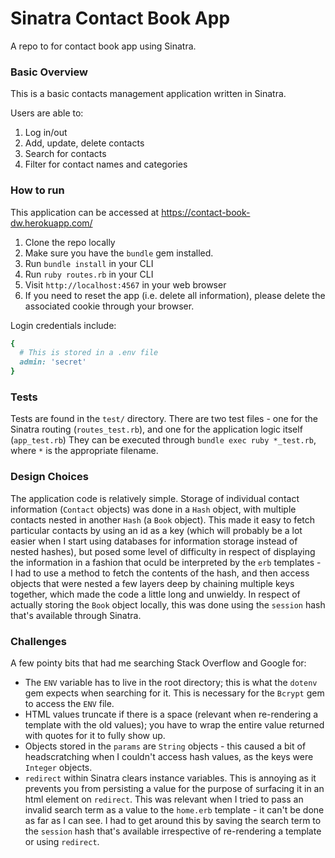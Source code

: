 # Sinatra Contact Book App
A repo to for contact book app using Sinatra.

### Basic Overview
This is a basic contacts management application written in Sinatra. 

Users are able to:
1. Log in/out
2. Add, update, delete contacts
3. Search for contacts
4. Filter for contact names and categories

### How to run
This application can be accessed at https://contact-book-dw.herokuapp.com/

1. Clone the repo locally
2. Make sure you have the `bundle` gem installed.
2. Run `bundle install` in your CLI
3. Run `ruby routes.rb` in your CLI
4. Visit `http://localhost:4567` in your web browser
5. If you need to reset the app (i.e. delete all information), please delete the associated cookie through your browser.

Login credentials include:
```ruby
{
  # This is stored in a .env file
  admin: 'secret'
}
```
### Tests
Tests are found in the `test/` directory. There are two test files - one for the Sinatra routing (`routes_test.rb`), and one for the application logic itself (`app_test.rb`)
They can be executed through `bundle exec ruby *_test.rb`, where `*` is the appropriate filename.

### Design Choices
The application code is relatively simple. Storage of individual contact information (`Contact` objects) was done in a `Hash` object, with multiple contacts nested in another `Hash` (a `Book` object). This made it easy to fetch particular contacts by using an id as a key (which will probably be a lot easier when I start using databases for information storage instead of nested hashes), but posed some level of difficulty in respect of displaying the information in a fashion that oculd be interpreted by the `erb` templates - I had to use a method to fetch the contents of the hash, and then access objects that were nested a few layers deep by chaining multiple keys together, which made the code a little long and unwieldy. In respect of actually storing the `Book` object locally, this was done using the `session` hash that's available through Sinatra.

### Challenges
A few pointy bits that had me searching Stack Overflow and Google for:
- The `ENV` variable has to live in the root directory; this is what the `dotenv` gem expects when searching for it. This is necessary for the `Bcrypt` gem to access the `ENV` file.
- HTML values truncate if there is a space (relevant when re-rendering a template with the old values); you have to wrap the entire value returned with quotes for it to fully show up.
- Objects stored in the `params` are `String` objects - this caused a bit of headscratching when I couldn't access hash values, as the keys were `Integer` objects.
- `redirect` within Sinatra clears instance variables. This is annoying as it prevents you from persisting a value for the purpose of surfacing it in an html element on `redirect`. This was relevant when I tried to pass an invalid search term as a value to the `home.erb` template - it can't be done as far as I can see. I had to get around this by saving the search term to the `session` hash that's available irrespective of re-rendering a template or using `redirect`.
